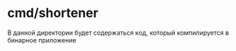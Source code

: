 # cmd/shortener

В данной директории будет содержаться код, который компилируется в бинарное приложение